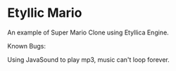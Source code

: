 Etyllic Mario
=============

An example of Super Mario Clone using Etyllica Engine.

Known Bugs:

Using JavaSound to play mp3, music can't loop forever.
